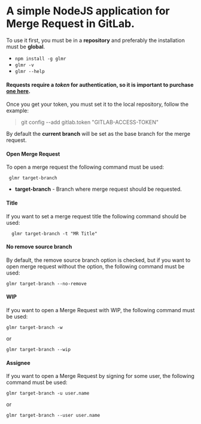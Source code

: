 
# A simple NodeJS application for Merge Request in GitLab.  
  To use it first, you must be in a **repository** and preferably the installation must be **global**.

    

 - `npm install -g glmr`
 - `glmr -v`
  - `glmr --help`
  
#### Requests require a *token* for authentication, so it is important to purchase [one here](https://docs.gitlab.com/ee/user/profile/personal_access_tokens.html#creating-a-personal-access-token).  
Once you get your token, you must set it to the local repository, follow the example:
> git config --add gitlab.token "GITLAB-ACCESS-TOKEN"

By default the **current branch** will be set as the base branch for the merge request.

#### Open Merge Request
To open a merge request the following command must be used:  

     glmr target-branch

 - **target-branch** - Branch where merge request should be requested.
#### Title
If you want to set a merge request title the following command should be used:  

      glmr target-branch -t "MR Title"
#### No remove source branch
By default, the remove source branch option is checked, but if you want to open merge request without the option, the following command must be used:

    glmr target-branch --no-remove
#### WIP
If you want to open a Merge Request with WIP, the following command must be used:

    glmr target-branch -w
or

    glmr target-branch --wip
#### Assignee
If you want to open a Merge Request by signing for some user, the following command must be used:

    glmr target-branch -u user.name
or

    glmr target-branch --user user.name
